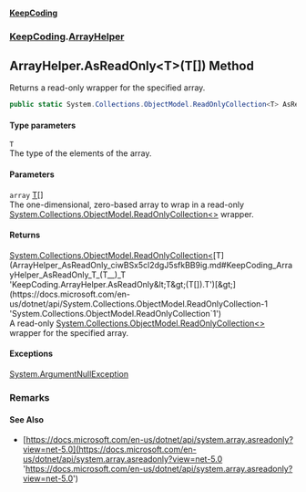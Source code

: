 #### [KeepCoding](index.md 'index')
### [KeepCoding](KeepCoding.md 'KeepCoding').[ArrayHelper](ArrayHelper.md 'KeepCoding.ArrayHelper')
## ArrayHelper.AsReadOnly&lt;T&gt;(T[]) Method
Returns a read-only wrapper for the specified array.  
```csharp
public static System.Collections.ObjectModel.ReadOnlyCollection<T> AsReadOnly<T>(this T[] array);
```
#### Type parameters
<a name='KeepCoding_ArrayHelper_AsReadOnly_T_(T__)_T'></a>
`T`  
The type of the elements of the array.
  
#### Parameters
<a name='KeepCoding_ArrayHelper_AsReadOnly_T_(T__)_array'></a>
`array` [T](ArrayHelper_AsReadOnly_ciwBSx5cl2dgJ5sfkBB9ig.md#KeepCoding_ArrayHelper_AsReadOnly_T_(T__)_T 'KeepCoding.ArrayHelper.AsReadOnly&lt;T&gt;(T[]).T')[[]](https://docs.microsoft.com/en-us/dotnet/api/System.Array 'System.Array')  
The one-dimensional, zero-based array to wrap in a read-only [System.Collections.ObjectModel.ReadOnlyCollection&lt;&gt;](https://docs.microsoft.com/en-us/dotnet/api/System.Collections.ObjectModel.ReadOnlyCollection-1 'System.Collections.ObjectModel.ReadOnlyCollection`1') wrapper.
  
#### Returns
[System.Collections.ObjectModel.ReadOnlyCollection&lt;](https://docs.microsoft.com/en-us/dotnet/api/System.Collections.ObjectModel.ReadOnlyCollection-1 'System.Collections.ObjectModel.ReadOnlyCollection`1')[T](ArrayHelper_AsReadOnly_ciwBSx5cl2dgJ5sfkBB9ig.md#KeepCoding_ArrayHelper_AsReadOnly_T_(T__)_T 'KeepCoding.ArrayHelper.AsReadOnly&lt;T&gt;(T[]).T')[&gt;](https://docs.microsoft.com/en-us/dotnet/api/System.Collections.ObjectModel.ReadOnlyCollection-1 'System.Collections.ObjectModel.ReadOnlyCollection`1')  
A read-only [System.Collections.ObjectModel.ReadOnlyCollection&lt;&gt;](https://docs.microsoft.com/en-us/dotnet/api/System.Collections.ObjectModel.ReadOnlyCollection-1 'System.Collections.ObjectModel.ReadOnlyCollection`1') wrapper for the specified array.
#### Exceptions
[System.ArgumentNullException](https://docs.microsoft.com/en-us/dotnet/api/System.ArgumentNullException 'System.ArgumentNullException')  
### Remarks
#### See Also
- [https://docs.microsoft.com/en-us/dotnet/api/system.array.asreadonly?view=net-5.0](https://docs.microsoft.com/en-us/dotnet/api/system.array.asreadonly?view=net-5.0 'https://docs.microsoft.com/en-us/dotnet/api/system.array.asreadonly?view=net-5.0')
